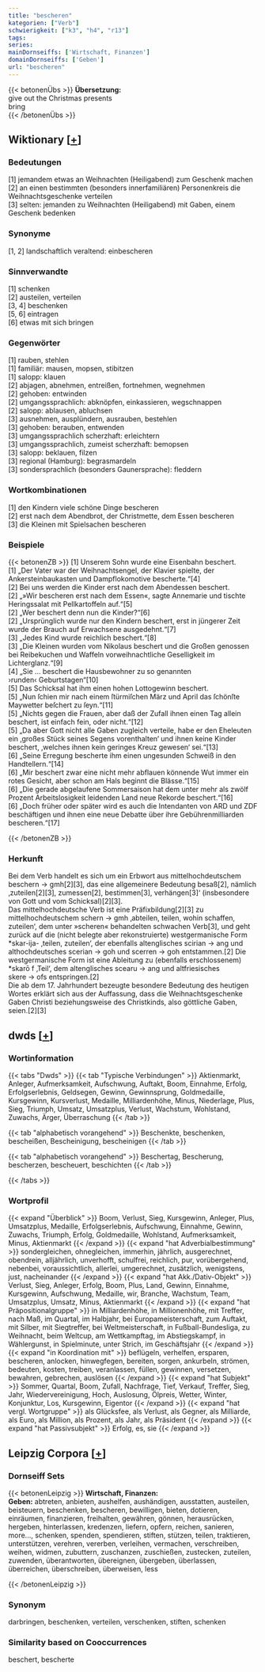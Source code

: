 ```yaml
---
title: "bescheren"
kategorien: ["Verb"]
schwierigkeit: ["k3", "h4", "r13"]
tags:
series:
mainDornseiffs: ['Wirtschaft, Finanzen']
domainDornseiffs: ['Geben']
url: "bescheren"
---
```


{{< betonenÜbs >}}
**Übersetzung:**  
give out the Christmas presents  
bring  
{{< /betonenÜbs >}}

## Wiktionary [[+](https://de.wiktionary.org/wiki/bescheren)]

### Bedeutungen
[1] jemandem etwas an Weihnachten (Heiligabend) zum Geschenk machen  
[2] an einen bestimmten (besonders innerfamiliären) Personenkreis die Weihnachtsgeschenke verteilen  
[3] selten: jemanden zu Weihnachten (Heiligabend) mit Gaben, einem Geschenk bedenken  

### Synonyme
[1, 2] landschaftlich veraltend: einbescheren  

### Sinnverwandte
[1] schenken  
[2] austeilen, verteilen  
[3, 4] beschenken  
[5, 6] eintragen  
[6] etwas mit sich bringen  

### Gegenwörter
[1] rauben, stehlen  
[1] familiär: mausen, mopsen, stibitzen  
[1] salopp: klauen  
[2] abjagen, abnehmen, entreißen, fortnehmen, wegnehmen  
[2] gehoben: entwinden  
[2] umgangssprachlich: abknöpfen, einkassieren, wegschnappen  
[2] salopp: ablausen, abluchsen  
[3] ausnehmen, ausplündern, ausrauben, bestehlen  
[3] gehoben: berauben, entwenden  
[3] umgangssprachlich scherzhaft: erleichtern  
[3] umgangssprachlich, zumeist scherzhaft: bemopsen  
[3] salopp: beklauen, filzen  
[3] regional (Hamburg): begrasmardeln  
[3] sondersprachlich (besonders Gaunersprache): fleddern  

### Wortkombinationen
[1] den Kindern viele schöne Dinge bescheren  
[2] erst nach dem Abendbrot, der Christmette, dem Essen bescheren  
[3] die Kleinen mit Spielsachen bescheren  

### Beispiele
{{< betonenZB >}}
[1] Unserem Sohn wurde eine Eisenbahn beschert.  
[1] „Der Vater war der Weihnachtsengel, der Klavier spielte, der Ankersteinbaukasten und Dampflokomotive bescherte.“[4]  
[2] Bei uns werden die Kinder erst nach dem Abendessen beschert.  
[2] „»Wir bescheren erst nach dem Essen«, sagte Annemarie und tischte Heringssalat mit Pellkartoffeln auf.“[5]  
[2] „Wer beschert denn nun die Kinder?“[6]  
[2] „Ursprünglich wurde nur den Kindern beschert, erst in jüngerer Zeit wurde der Brauch auf Erwachsene ausgedehnt.“[7]  
[3] „Jedes Kind wurde reichlich beschert.“[8]  
[3] „Die Kleinen wurden vom Nikolaus beschert und die Großen genossen bei Reibekuchen und Waffeln vorweihnachtliche Geselligkeit im Lichterglanz.“[9]  
[4] „Sie … beschert die Hausbewohner zu so genannten ›runden‹ Geburtstagen“[10]  
[5] Das Schicksal hat ihm einen hohen Lottogewinn beschert.  
[5] „Nun ſchien mir nach einem ſtürmiſchen März und April das ſchönſte Maywetter beſchert zu ſeyn.“[11]  
[5] „Nichts gegen die Frauen, aber daß der Zufall ihnen einen Tag allein beschert, ist einfach fein, oder nicht.“[12]  
[5] „Da aber Gott nicht alle Gaben zugleich verteile, habe er den Eheleuten ein ‚großes Stück seines Segens vorenthalten‘ und ihnen keine Kinder beschert, ‚welches ihnen kein geringes Kreuz gewesen‘ sei.“[13]  
[6] „Seine Erregung bescherte ihm einen ungesunden Schweiß in den Handtellern.“[14]  
[6] „Mir beschert zwar eine nicht mehr abflauen könnende Wut immer ein rotes Gesicht, aber schon am Hals beginnt die Blässe.“[15]  
[6] „Die gerade abgelaufene Sommersaison hat dem unter mehr als zwölf Prozent Arbeitslosigkeit leidenden Land neue Rekorde beschert.“[16]  
[6] „Doch früher oder später wird es auch die Intendanten von ARD und ZDF beschäftigen und ihnen eine neue Debatte über ihre Gebührenmilliarden bescheren.“[17]  

{{< /betonenZB >}}
### Herkunft
Bei dem Verb handelt es sich um ein Erbwort aus mittelhochdeutschem beschern → gmh[2][3], das eine allgemeinere Bedeutung besaß[2], nämlich ‚zuteilen[2][3], zumessen[2], bestimmen[3], verhängen[3]‘ (insbesondere von Gott und vom Schicksal)[2][3].  
Das mittelhochdeutsche Verb ist eine Präfixbildung[2][3] zu mittelhochdeutschem schern → gmh ‚abteilen, teilen, wohin schaffen, zuteilen‘, dem unter »scheren« behandelten schwachen Verb[3], und geht zurück auf die (nicht belegte aber rekonstruierte) westgermanische Form *skar-ija- ‚teilen, zuteilen‘, der ebenfalls altenglisches scirian → ang und althochdeutsches scerian → goh und scerren → goh entstammen.[2] Die westgermanische Form ist eine Ableitung zu (ebenfalls erschlossenem) *skarō f ‚Teil‘, dem altenglisches scearu → ang und altfriesisches skere → ofs entspringen.[2]  
Die ab dem 17. Jahrhundert bezeugte besondere Bedeutung des heutigen Wortes erklärt sich aus der Auffassung, dass die Weihnachtsgeschenke Gaben Christi beziehungsweise des Christkinds, also göttliche Gaben, seien.[2][3]  



## dwds [[+](https://www.dwds.de/wb/bescheren)]

### Wortinformation
{{< tabs "Dwds" >}}
{{< tab "Typische Verbindungen" >}}
Aktienmarkt, Anleger, Aufmerksamkeit, Aufschwung, Auftakt, Boom, Einnahme, Erfolg, Erfolgserlebnis, Geldsegen, Gewinn, Gewinnsprung, Goldmedaille, Kursgewinn, Kursverlust, Medaille, Milliardenhöhe, Minus, Niederlage, Plus, Sieg, Triumph, Umsatz, Umsatzplus, Verlust, Wachstum, Wohlstand, Zuwachs, Ärger, Überraschung
{{< /tab >}}

{{< tab "alphabetisch vorangehend" >}}
Beschenkte, beschenken, bescheißen, Bescheinigung, bescheinigen
{{< /tab >}}

{{< tab "alphabetisch vorangehend" >}}
Beschertag, Bescherung, bescherzen, bescheuert, beschichten
{{< /tab >}}

{{< /tabs >}}

### Wortprofil
{{< expand "Überblick" >}} Boom, Verlust, Sieg, Kursgewinn, Anleger, Plus, Umsatzplus, Medaille, Erfolgserlebnis, Aufschwung, Einnahme, Gewinn, Zuwachs, Triumph, Erfolg, Goldmedaille, Wohlstand, Aufmerksamkeit, Minus, Aktienmarkt {{< /expand >}}
{{< expand "hat Adverbialbestimmung" >}} sondergleichen, ohnegleichen, immerhin, jährlich, ausgerechnet, obendrein, alljährlich, unverhofft, schulfrei, reichlich, pur, vorübergehend, nebenbei, voraussichtlich, allerlei, umgerechnet, zusätzlich, wenigstens, just, nacheinander {{< /expand >}}
{{< expand "hat Akk./Dativ-Objekt" >}} Verlust, Sieg, Anleger, Erfolg, Boom, Plus, Land, Gewinn, Einnahme, Kursgewinn, Aufschwung, Medaille, wir, Branche, Wachstum, Team, Umsatzplus, Umsatz, Minus, Aktienmarkt {{< /expand >}}
{{< expand "hat Präpositionalgruppe" >}} in Milliardenhöhe, in Millionenhöhe, mit Treffer, nach Maß, im Quartal, im Halbjahr, bei Europameisterschaft, zum Auftakt, mit Silber, mit Siegtreffer, bei Weltmeisterschaft, in Fußball-Bundesliga, zu Weihnacht, beim Weltcup, am Wettkampftag, im Abstiegskampf, in Wählergunst, in Spielminute, unter Strich, im Geschäftsjahr {{< /expand >}}
{{< expand "in Koordination mit" >}} beflügeln, verhelfen, ersparen, bescheren, anlocken, hinwegfegen, bereiten, sorgen, ankurbeln, strömen, bedeuten, kosten, treiben, veranlassen, füllen, gewinnen, versetzen, bewahren, gebrechen, auslösen {{< /expand >}}
{{< expand "hat Subjekt" >}} Sommer, Quartal, Boom, Zufall, Nachfrage, Tief, Verkauf, Treffer, Sieg, Jahr, Wiedervereinigung, Hoch, Auslosung, Ölpreis, Wetter, Winter, Konjunktur, Los, Kursgewinn, Eigentor {{< /expand >}}
{{< expand "hat vergl. Wortgruppe" >}} als Glücksfee, als Verlust, als Gegner, als Milliarde, als Euro, als Million, als Prozent, als Jahr, als Präsident {{< /expand >}}
{{< expand "hat Passivsubjekt" >}} Erfolg, es, sie {{< /expand >}}

## Leipzig Corpora [[+](https://corpora.uni-leipzig.de/en/res?word=bescheren&corpusId=deu_newscrawl-public_2018)]

### Dornseiff Sets
{{< betonenLeipzig >}}
**Wirtschaft, Finanzen:**  
**Geben:** abtreten, anbieten, aushelfen, aushändigen, ausstatten, austeilen, beisteuern, beschenken, bescheren, bewilligen, bieten, dotieren, einräumen, finanzieren, freihalten, gewähren, gönnen, herausrücken, hergeben, hinterlassen, kredenzen, liefern, opfern, reichen, sanieren, more..., schenken, spenden, spendieren, stiften, stützen, teilen, traktieren, unterstützen, verehren, vererben, verleihen, vermachen, verschreiben, weihen, widmen, zubuttern, zuschanzen, zuschießen, zustecken, zuteilen, zuwenden, überantworten, übereignen, übergeben, überlassen, überreichen, überschreiben, überweisen, less  

{{< /betonenLeipzig >}}

### Synonym
darbringen, beschenken, verteilen, verschenken, stiften, schenken


### Similarity based on Cooccurrences
beschert, bescherte


